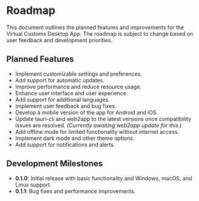 # Roadmap
This document outlines the planned features and improvements for the Virtual Customs Desktop App. The roadmap is subject to change based on user feedback and development priorities.

## Planned Features
- Implement customizable settings and preferences.
- Add support for automatic updates.
- Improve performance and reduce resource usage.
- Enhance user interface and user experience.
- Add support for additional languages.
- Implement user feedback and bug fixes.
- Develop a mobile version of the app for Android and iOS.
- Update tauri-cli and web2app to the latest versions once compatibility issues are resolved. *(Currently awaiting web2app update for this.)*
- Add offline mode for limited functionality without internet access.
- Implement dark mode and other theme options.
- Add support for notifications and alerts.

## Development Milestones
- **0.1.0**: Initial release with basic functionality and Windows, macOS, and Linux support.
- **0.1.1**: Bug fixes and performance improvements.